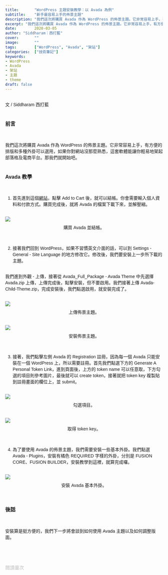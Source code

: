 ```yaml
---
title:       "WordPress 主題安裝教學：以 Avada 為例"
subtitle:    "新手最容易上手的佈景主題"
description: "我們這次將購買 Avada 作為 WordPress 的佈景主題。它非常容易上手，有方便的排版和多種外掛可以選用，如果你對網站沒那麼熟悉，這套軟體能讓你輕易地架起部落格及電商平台..."
excerpt: "我們這次將購買 Avada 作為 WordPress 的佈景主題。它非常容易上手，有方便的排版和多種外掛可以選用，如果你對網站沒那麼熟悉，這套軟體能讓你輕易地架起部落格及電商平台..."
date:        2020-03-05
author: "Siddharam｜西打藍"
cover:       ""
image:       ""
tags:        ["WordPress", "Avada", "架站"]
categories:  ["技術筆記"]
keywords:
- WordPress
- Avada
- 架站
- 主題
- theme
draft: false
---
```


<article style="font-family: 'Noto Sans TC', '微軟正黑體', sans-serif; font-weight: 300;">

<br>文 / Siddharam 西打藍<br><br>

<h3 class="article-h1-color">前言</h3><br>

我們這次將購買 Avada 作為 WordPress 的佈景主題。它非常容易上手，有方便的排版和多種外掛可以選用，如果你對網站沒那麼熟悉，這套軟體能讓你輕易地架起部落格及電商平台。那我們就開始吧。<br><br>


<h3 class="article-h1-color">Avada 教學</h3><br>

1. 首先進到這個<a href="https://themeforest.net/item/avada-responsive-multipurpose-theme/2833226?irgwc=1&clickid=32VUf9x6vxyOWvywUx0Mo3w1UknXAJxYxWwRxU0&iradid=275988&irpid=1245386&iradtype=ONLINE_TRACKING_LINK&irmptype=mediapartner&mp_value1=&utm_campaign=af_impact_radius_1245386&utm_medium=affiliate&utm_source=impact_radius" target="_blank">網站</a>，點擊 Add to Cart 後，就可以結帳。你會需要輸入個人資料和付款方式。購買完成後，就將 Avada 的檔案下載下來，並解壓縮。<br><br>

<img style="margin-bottom:8px; max-width:80%;" src="https://frontenter.files.wordpress.com/2020/03/avada-checkout.png"/>
<div style="text-align:center;">購買 Avada 並結帳。</div><br><br>


2. 接著我們回到 WordPress，如果不習慣英文介面的話，可以到 Settings - General - Site Language 的地方修改它。修改後，我們要安裝上一步所下載的主題。<br><br>

我們進到外觀 - 上傳，接著從 Avada_Full_Package - Avada Theme 中先選擇 Avada.zip 上傳，上傳完成後，點擊安裝，但不要啟用。我們接著上傳 Avada-Child-Theme.zip，完成安裝後，我們點選啟用，就安裝完成了。<br><br>

<img style="margin-bottom:8px; max-width:80%;" src="https://frontenter.files.wordpress.com/2020/03/avada-upload.png"/>
<div style="text-align:center;">上傳佈景主題。</div><br><br>

<img style="margin-bottom:8px; max-width:80%;" src="https://frontenter.files.wordpress.com/2020/03/avada-setup.png"/>
<div style="text-align:center;">安裝佈景主題。</div><br><br>


3. 接著，我們點擊左側 Avada 的 Registration 註冊，因為每一個 Avada 只能安裝在一個 WordPress 上，所以需要註冊。首先我們點選下方的 Generate A Personal Token Link，進到頁面後，上方的 token name 可以任意取，下方勾選的項目則參考圖片，最後就可以 create token，接著就把 token key 複製貼到註冊畫面的欄位上，並 submit。<br><br>

<img style="margin-bottom:8px; max-width:80%;" src="https://frontenter.files.wordpress.com/2020/03/avada-token-get.png"/>
<div style="text-align:center;">勾選項目。</div><br><br>

<img style="margin-bottom:8px; max-width:80%;" src="https://frontenter.files.wordpress.com/2020/03/avada-success-key.png"/>
<div style="text-align:center;">取得 token key。</div><br><br>

4. 為了要使用 Avada 的佈景主題，我們需要安裝一些基本外掛。我們點選 Avada - Plugins，安裝有橘色 REQUIRED 字樣的外掛，分別是 FUSION CORE、FUSION BUILDER，安裝教學到這裡，就算完成囉。<br><br>

<img style="margin-bottom:8px; max-width:80%;" src="https://frontenter.files.wordpress.com/2020/03/avada-plugin-setup.png"/>
<div style="text-align:center;">安裝 Avada 基本外掛。</div><br><br>


<h3 class="article-h1-color">後話</h3><br>

安裝算是挺方便的，我們下一步將會談到如何使用 Avada 主題以及如何調整版面。


<br><br><br>

</article>

<div style="color: #bfbfbf; font-size: 15px;" id="busuanzi_container_page_pv">
  閱讀量<span id="busuanzi_value_page_pv"></span>次
</div>

<script src="../../js/post.js"></script>



